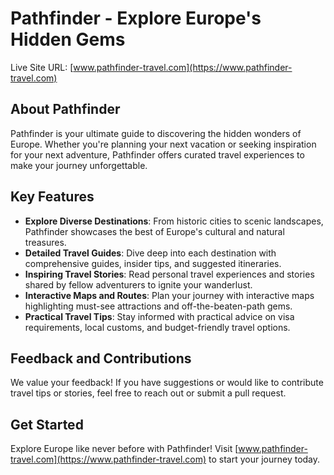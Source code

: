 # Pathfinder - Explore Europe's Hidden Gems

Live Site URL: [www.pathfinder-travel.com](https://www.pathfinder-travel.com)

## About Pathfinder

Pathfinder is your ultimate guide to discovering the hidden wonders of Europe. Whether you're planning your next vacation or seeking inspiration for your next adventure, Pathfinder offers curated travel experiences to make your journey unforgettable.

## Key Features

- **Explore Diverse Destinations**: From historic cities to scenic landscapes, Pathfinder showcases the best of Europe's cultural and natural treasures.
- **Detailed Travel Guides**: Dive deep into each destination with comprehensive guides, insider tips, and suggested itineraries.
- **Inspiring Travel Stories**: Read personal travel experiences and stories shared by fellow adventurers to ignite your wanderlust.
- **Interactive Maps and Routes**: Plan your journey with interactive maps highlighting must-see attractions and off-the-beaten-path gems.
- **Practical Travel Tips**: Stay informed with practical advice on visa requirements, local customs, and budget-friendly travel options.

## Feedback and Contributions

We value your feedback! If you have suggestions or would like to contribute travel tips or stories, feel free to reach out or submit a pull request.

## Get Started

Explore Europe like never before with Pathfinder! Visit [www.pathfinder-travel.com](https://www.pathfinder-travel.com) to start your journey today.
